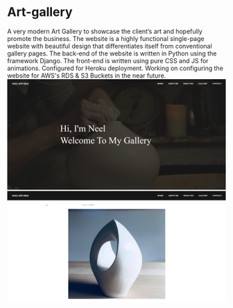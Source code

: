 # Art-gallery
A very modern Art Gallery to showcase the client’s art and hopefully promote the business. The website is a highly functional single-page website with beautiful design that differentiates itself from conventional gallery pages. The back-end of the website is written in Python using the framework Django. The front-end is written using pure CSS and JS for animations. Configured for Heroku deployment. Working on configuring the website for AWS's RDS & S3 Buckets in the near future.
![](README-IMAGES/gallery-frontpage.png)
![](README-IMAGES/gallery-images.png)
